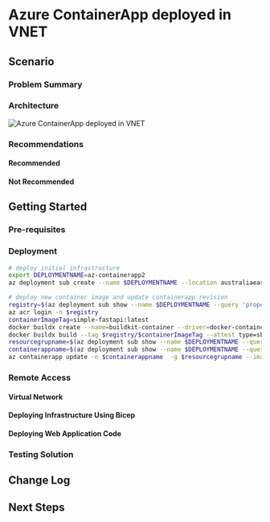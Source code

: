 # Azure ContainerApp deployed in VNET

## Scenario



### Problem Summary


### Architecture

![Azure ContainerApp deployed in VNET](./media/private-containerapp-http.png)

### Recommendations


#### Recommended


#### Not Recommended


## Getting Started


### Pre-requisites



### Deployment

```bash
# deploy initial infrastructure
export DEPLOYMENTNAME=az-containerapp2
az deployment sub create --name $DEPLOYMENTNAME --location australiaeast --template-file main.bicep --parameters @azuredeploy.parameters.sample.json

# deploy new container image and update containerapp revision
registry=$(az deployment sub show --name $DEPLOYMENTNAME --query 'properties.outputs.azure_artefact_registry_endpoint.value' -o tsv)
az acr login -n $registry
containerImageTag=simple-fastapi:latest
docker buildx create --name=buildkit-container --driver=docker-container --driver-opt "image=moby/buildkit:v0.11.2,network=host" --bootstrap --use
docker buildx build --tag $registry/$containerImageTag --attest type=sbom --push ../../../common/app_code/simple-fastapi/
resourcegrupname=$(az deployment sub show --name $DEPLOYMENTNAME --query 'properties.outputs.resource_group_name.value' -o tsv)
containerappname=$(az deployment sub show --name $DEPLOYMENTNAME --query 'properties.outputs.container_app_name.value' -o tsv)
az containerapp update -n $containerappname  -g $resourcegrupname --image $registry/$containerImageTag
```



### Remote Access


#### Virtual Network


#### Deploying Infrastructure Using Bicep


#### Deploying Web Application Code



### Testing Solution


## Change Log



## Next Steps
